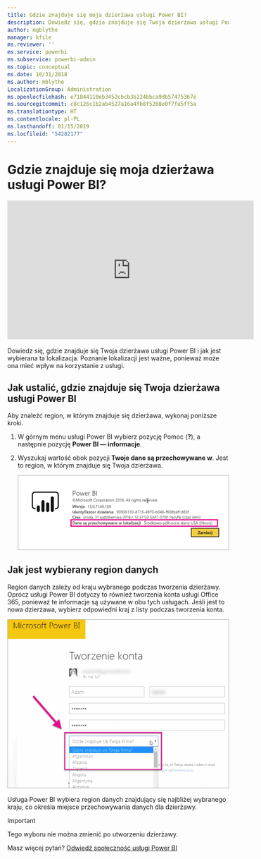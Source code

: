 ```yaml
---
title: Gdzie znajduje się moja dzierżawa usługi Power BI?
description: Dowiedz się, gdzie znajduje się Twoja dzierżawa usługi Power BI i jak jest wybierana ta lokalizacja. Ważne jest, aby to zrozumieć, ponieważ może to wpływać na interakcje z usługą.
author: mgblythe
manager: kfile
ms.reviewer: ''
ms.service: powerbi
ms.subservice: powerbi-admin
ms.topic: conceptual
ms.date: 10/31/2018
ms.author: mblythe
LocalizationGroup: Administration
ms.openlocfilehash: e71844110eb3452cbcb3b224bbca9db57475367e
ms.sourcegitcommit: c8c126c1b2ab4527a16a4fb8f5208e0f7fa5ff5a
ms.translationtype: HT
ms.contentlocale: pl-PL
ms.lasthandoff: 01/15/2019
ms.locfileid: "54282177"
---
```

# <a name="where-is-my-power-bi-tenant-located"></a>Gdzie znajduje się moja dzierżawa usługi Power BI?

<iframe width="560" height="315" src="https://www.youtube.com/embed/0fOxaHJPvdM?showinfo=0" frameborder="0" allowfullscreen></iframe>

Dowiedz się, gdzie znajduje się Twoja dzierżawa usługi Power BI i jak jest wybierana ta lokalizacja. Poznanie lokalizacji jest ważne, ponieważ może ona mieć wpływ na korzystanie z usługi.

## <a name="how-to-determine-where-your-power-bi-tenant-is-located"></a>Jak ustalić, gdzie znajduje się Twoja dzierżawa usługi Power BI

Aby znaleźć region, w którym znajduje się dzierżawa, wykonaj poniższe kroki.

1. W górnym menu usługi Power BI wybierz pozycję Pomoc (**?**), a następnie pozycję **Power BI — informacje**.

1. Wyszukaj wartość obok pozycji **Twoje dane są przechowywane w**. Jest to region, w którym znajduje się Twoja dzierżawa.

    ![Obszar danych](media/service-admin-where-is-my-tenant-located/power-bi-data-region.png)

## <a name="how-the-data-region-is-selected"></a>Jak jest wybierany region danych

Region danych zależy od kraju wybranego podczas tworzenia dzierżawy. Oprócz usługi Power BI dotyczy to również tworzenia konta usługi Office 365, ponieważ te informacje są używane w obu tych usługach. Jeśli jest to nowa dzierżawa, wybierz odpowiedni kraj z listy podczas tworzenia konta.

![Wybieranie kraju](media/service-admin-where-is-my-tenant-located/sign-up-country-selection.png)

Usługa Power BI wybiera region danych znajdujący się najbliżej wybranego kraju, co określa miejsce przechowywania danych dla dzierżawy.

> [!IMPORTANT]
> Tego wyboru nie można zmienić po utworzeniu dzierżawy.

Masz więcej pytań? [Odwiedź społeczność usługi Power BI](http://community.powerbi.com/)

